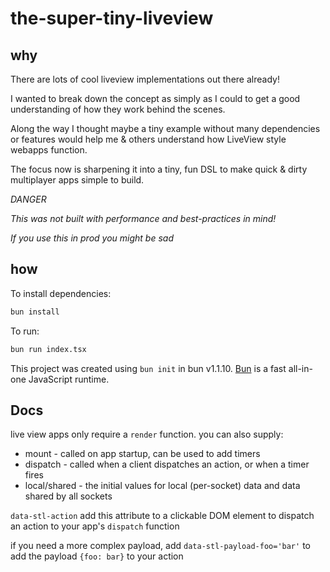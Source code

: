 # the-super-tiny-liveview

## why

There are lots of cool liveview implementations out there already!

I wanted to break down the concept as simply as I could to get a good understanding of how they work behind the scenes.

Along the way I thought maybe a tiny example without many dependencies or features would help me & others understand how LiveView style webapps function.

The focus now is sharpening it into a tiny, fun DSL to make quick & dirty multiplayer apps simple to build.

*DANGER*

*This was not built with performance and best-practices in mind!*

*If you use this in prod you might be sad*

## how

To install dependencies:

```bash
bun install
```

To run:

```bash
bun run index.tsx
```

This project was created using `bun init` in bun v1.1.10. [Bun](https://bun.sh) is a fast all-in-one JavaScript runtime.

## Docs

live view apps only require a `render` function. you can also supply:
* mount - called on app startup, can be used to add timers
* dispatch - called when a client dispatches an action, or when a timer fires
* local/shared - the initial values for local (per-socket) data and data shared by all sockets

`data-stl-action`
add this attribute to a clickable DOM element to dispatch an action to your app's `dispatch` function

if you need a more complex payload, add `data-stl-payload-foo='bar'` to add the payload `{foo: bar}` to your action
